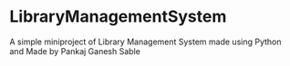 # LibraryManagementSystem
A simple miniproject of Library Management System made using Python and Made by Pankaj Ganesh Sable
